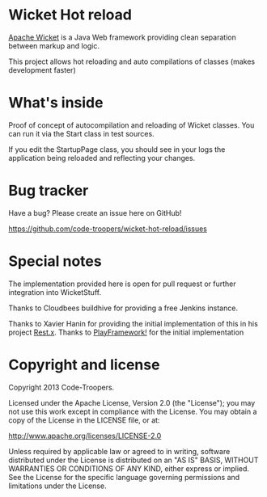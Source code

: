 # Wicket Hot reload

[Apache Wicket](http://wicket.apache.org) is a Java Web framework providing clean separation between markup and logic.

This project allows hot reloading and auto compilations of classes (makes development faster)

# What's inside

Proof of concept of autocompilation and reloading of Wicket classes. You can run it via the Start class in test sources. 

If you edit the StartupPage class, you should see in your logs the application being reloaded and reflecting your changes.


# Bug tracker

Have a bug? Please create an issue here on GitHub!

https://github.com/code-troopers/wicket-hot-reload/issues


# Special notes

The implementation provided here is open for pull request or further integration into WicketStuff.

Thanks to Cloudbees buildhive for providing a free Jenkins instance.

Thanks to Xavier Hanin for providing the initial implementation of this in his project [Rest.x](http://restx.io).
Thanks to [PlayFramework!](http://playframework.org) for the initial implementation

# Copyright and license

Copyright 2013 Code-Troopers.

Licensed under the Apache License, Version 2.0 (the "License");
you may not use this work except in compliance with the License.
You may obtain a copy of the License in the LICENSE file, or at:

   http://www.apache.org/licenses/LICENSE-2.0

Unless required by applicable law or agreed to in writing, software
distributed under the License is distributed on an "AS IS" BASIS,
WITHOUT WARRANTIES OR CONDITIONS OF ANY KIND, either express or implied.
See the License for the specific language governing permissions and
limitations under the License.
